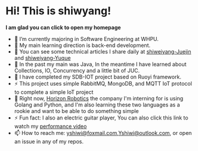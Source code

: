 # Hi! This is shiwyang!

**I am glad you can click to open my homepage**

- 🌱 I’m currently majoring in Software Engineering at WHPU.
- 📖 My main learning direction is back-end development.
- 📖 You can see some technical articles I share daily at [shiweiyang-Juejin](https://juejin.cn/user/897661566987288/posts) and [shiweiyang-Yuque](https://www.yuque.com/juduibenerjiasuanyierchunzhi-7tqem)
- 🔭 In the past my main was Java, In the meantime I have learned about Collections, IO, Concurrency and a little bit of JUC.
- 🧑‍ I have completed my SDB-IOT project based on Ruoyi framework.
- ⚡ This project uses simple RabbitMQ, MongoDB, and MQTT IoT protocol to complete a simple IoT project
- 💬 Right now, [Horizon Robotics](https://cn.horizon.ai/) the company I'm interning for is using Golang and Python, and I'm also learning these two languages as a rookie and want to be able to do something simple
- ⚡ Fun fact: I also an electric guitar player, You can also click this link to watch my [performance video](https://space.bilibili.com/34094578)
- 📫 How to reach me: yshiwi@foxmail.com,Yshiwi@outlook.com, or open an issue in any of my repos.



